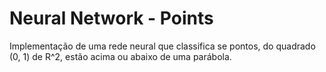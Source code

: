 # Neural Network - Points

 Implementação de uma rede neural que classifica se pontos, do quadrado (0, 1) de R^2, estão acima ou abaixo de uma parábola.

